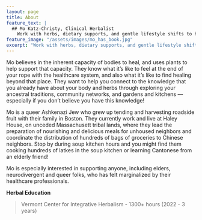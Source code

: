```yaml
---
layout: page
title: About
feature_text: |
  ## Mo Katz-Christy, Clinical Herbalist
    Work with herbs, dietary supports, and gentle lifestyle shifts to help you meet your health goals.
feature_image: "/assets/images/mo_has_book.jpg"
excerpt: "Work with herbs, dietary supports, and gentle lifestyle shifts to help you meet your health goals."
---
```


Mo believes in the inherent capacity of bodies to heal, and uses plants to help
support that capacity. They know what it’s like to feel at the end of your rope
with the healthcare system, and also what it’s like to find healing beyond that
place. They want to help you connect to the knowledge that you already have
about your body and herbs through exploring your ancestral traditions,
community networks, and gardens and kitchens — especially if you don’t believe
you have this knowledge!

Mo is a queer Ashkenazi Jew who grew up tending and harvesting roadside fruit
with their family in Boston. They currently work and live at Haley House, on
unceded Massachusett tribal lands, where they lead the preparation of
nourishing and delicious meals for unhoused neighbors and coordinate the
distribution of hundreds of bags of groceries to Chinese neighbors. Stop by
during soup kitchen hours and you might find them cooking hundreds of latkes in
the soup kitchen or learning Cantonese from an elderly friend!

Mo is especially interested in supporting anyone, including elders,
neurodivergent and queer folks, who has felt marginalized by their healthcare
professionals.

**Herbal Education**

> Vermont Center for Integrative Herbalism - 1300+ hours (2022 - 3 years)
